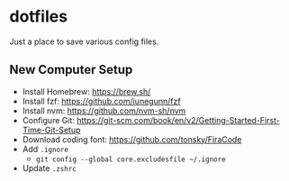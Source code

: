 # dotfiles

Just a place to save various config files.

## New Computer Setup

- Install Homebrew: https://brew.sh/
- Install fzf: https://github.com/junegunn/fzf
- Install nvm: https://github.com/nvm-sh/nvm
- Configure Git: https://git-scm.com/book/en/v2/Getting-Started-First-Time-Git-Setup
- Download coding font: https://github.com/tonsky/FiraCode
- Add `.ignore`
  - `git config --global core.excludesfile ~/.ignore`
- Update `.zshrc`
